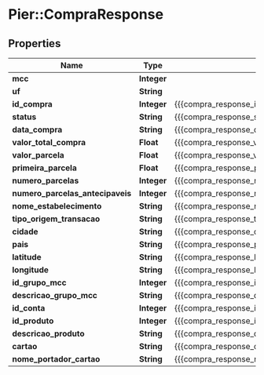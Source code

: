 # Pier::CompraResponse

## Properties
Name | Type | Description | Notes
------------ | ------------- | ------------- | -------------
**mcc** | **Integer** |  | [optional] 
**uf** | **String** |  | [optional] 
**id_compra** | **Integer** | {{{compra_response_id_compra_value}}} | [optional] 
**status** | **String** | {{{compra_response_status_value}}} | [optional] 
**data_compra** | **String** | {{{compra_response_data_compra_value}}} | [optional] 
**valor_total_compra** | **Float** | {{{compra_response_valor_total_compra_value}}} | [optional] 
**valor_parcela** | **Float** | {{{compra_response_valor_parcela_value}}} | [optional] 
**primeira_parcela** | **Float** | {{{compra_response_primeira_parcela_value}}} | [optional] 
**numero_parcelas** | **Integer** | {{{compra_response_numero_parcelas_value}}} | [optional] 
**numero_parcelas_antecipaveis** | **Integer** | {{{compra_response_numero_parcelas_antecipaveis_value}}} | [optional] 
**nome_estabelecimento** | **String** | {{{compra_response_nome_estabelecimento_value}}} | [optional] 
**tipo_origem_transacao** | **String** | {{{compra_response_tipo_origem_transacao_value}}} | [optional] 
**cidade** | **String** | {{{compra_response_cidade_value}}} | [optional] 
**pais** | **String** | {{{compra_response_pais_value}}} | [optional] 
**latitude** | **String** | {{{compra_response_latitude_value}}} | [optional] 
**longitude** | **String** | {{{compra_response_longitude_value}}} | [optional] 
**id_grupo_mcc** | **Integer** | {{{compra_response_id_grupo_m_c_c_value}}} | [optional] 
**descricao_grupo_mcc** | **String** | {{{compra_response_descricao_grupo_m_c_c_value}}} | [optional] 
**id_conta** | **Integer** | {{{compra_response_id_conta_value}}} | [optional] 
**id_produto** | **Integer** | {{{compra_response_id_produto_value}}} | [optional] 
**descricao_produto** | **String** | {{{compra_response_descricao_produto_value}}} | [optional] 
**cartao** | **String** | {{{compra_response_cartao_value}}} | [optional] 
**nome_portador_cartao** | **String** | {{{compra_response_nome_portador_cartao_value}}} | [optional] 


